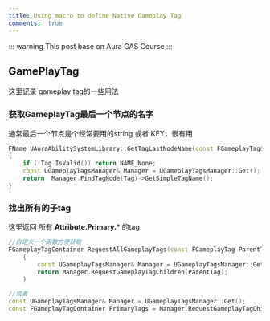 ```yaml
---
title: Using macro to define Native Gameplay Tag
comments:  true
---
```


::: warning 
This post base on Aura GAS Course
::: 
 
## GamePlayTag

这里记录 gameplay tag的一些用法

### 获取GameplayTag最后一个节点的名字
通常最后一个节点是个经常要用的string 或者 KEY，很有用
```cpp
FName UAuraAbilitySystemLibrary::GetTagLastNodeName(const FGameplayTag& Tag)
{
	if (!Tag.IsValid()) return NAME_None;
	const UGameplayTagsManager& Manager = UGameplayTagsManager::Get();
	return  Manager.FindTagNode(Tag)->GetSimpleTagName();
}
```

### 找出所有的子tag

这里返回 所有 **Attribute.Primary.*** 的tag

```cpp
//自定义一个函数方便获取
FGameplayTagContainer RequestAllGameplayTags(const FGameplayTag ParentTag)
	{
		const UGameplayTagsManager& Manager = UGameplayTagsManager::Get();
		return Manager.RequestGameplayTagChildren(ParentTag);
	}

//或者
const UGameplayTagsManager& Manager = UGameplayTagsManager::Get();
const FGameplayTagContainer PrimaryTags = Manager.RequestGameplayTagChildren(FGameplayTag::RequestGameplayTag("Attribute.Primary", false));

```		


